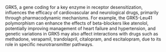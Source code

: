 GRK5, a gene coding for a key enzyme in receptor desensitization, influences the efficacy of cardiovascular and neurological drugs, primarily through pharmacodynamic mechanisms. For example, the GRK5-Leu41 polymorphism can enhance the effects of beta-blockers like atenolol, potentially improving management of heart failure and hypertension, and genetic variations in GRK5 may also affect interactions with drugs such as methadone, verapamil, trandolapril, citalopram, and escitalopram, due to its role in specific neurotransmitter pathways.